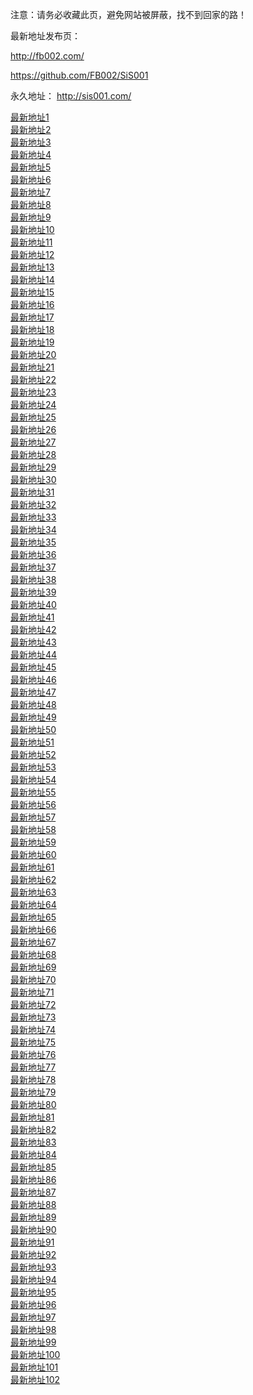 注意：请务必收藏此页，避免网站被屏蔽，找不到回家的路！

最新地址发布页：

http://fb002.com/


https://github.com/FB002/SiS001


永久地址： http://sis001.com/

<div><a href="http://38.103.161.133/forum/forumdisplay.php?fid=187" target="_blank">最新地址1</a></div><div><a href="http://104.194.212.2/forum/forumdisplay.php?fid=187" target="_blank">最新地址2</a></div><div><a href="http://38.103.161.170/forum/forumdisplay.php?fid=187" target="_blank">最新地址3</a></div>
<div><a href="http://104.194.212.5/forum/forumdisplay.php?fid=187" target="_blank">最新地址4</a></div>
<div><a href="http://38.103.161.6/forum/forumdisplay.php?fid=187" target="_blank">最新地址5</a></div>
<div><a href="http://104.194.212.14/forum/forumdisplay.php?fid=187" target="_blank">最新地址6</a></div>
<div><a href="http://38.103.161.45/forum/forumdisplay.php?fid=187" target="_blank">最新地址7</a></div>
<div><a href="http://38.103.161.51/forum/forumdisplay.php?fid=187" target="_blank">最新地址8</a></div>
<div><a href="http://104.194.212.20/forum/forumdisplay.php?fid=187" target="_blank">最新地址9</a></div>
<div><a href="http://38.103.161.157/forum/forumdisplay.php?fid=187" target="_blank">最新地址10</a></div>
<div><a href="http://104.194.212.23/forum/forumdisplay.php?fid=187" target="_blank">最新地址11</a></div>
<div><a href="http://104.194.212.26/forum/forumdisplay.php?fid=187" target="_blank">最新地址12</a></div>
<div><a href="http://104.194.212.29/forum/forumdisplay.php?fid=187" target="_blank">最新地址13</a></div>
<div><a href="http://104.194.212.32/forum/forumdisplay.php?fid=187" target="_blank">最新地址14</a></div>
<div><a href="http://104.194.212.35/forum/forumdisplay.php?fid=187" target="_blank">最新地址15</a></div>
<div><a href="http://104.194.212.38/forum/forumdisplay.php?fid=187" target="_blank">最新地址16</a></div>
<div><a href="http://104.194.212.41/forum/forumdisplay.php?fid=187" target="_blank">最新地址17</a></div>
<div><a href="http://104.194.212.44/forum/forumdisplay.php?fid=187" target="_blank">最新地址18</a></div>
<div><a href="http://104.194.212.47/forum/forumdisplay.php?fid=187" target="_blank">最新地址19</a></div>
<div><a href="http://104.194.212.50/forum/forumdisplay.php?fid=187" target="_blank">最新地址20</a></div>
<div><a href="http://104.194.212.3/forum/forumdisplay.php?fid=187" target="_blank">最新地址21</a></div>
<div><a href="http://104.194.212.4/forum/forumdisplay.php?fid=187" target="_blank">最新地址22</a></div>
<div><a href="http://104.194.212.6/forum/forumdisplay.php?fid=187" target="_blank">最新地址23</a></div>
<div><a href="http://104.194.212.7/forum/forumdisplay.php?fid=187" target="_blank">最新地址24</a></div>
<div><a href="http://38.103.161.47/forum/forumdisplay.php?fid=187" target="_blank">最新地址25</a></div>
<div><a href="http://38.103.161.50/forum/forumdisplay.php?fid=187" target="_blank">最新地址26</a></div>
<div><a href="http://38.103.161.53/forum/forumdisplay.php?fid=187" target="_blank">最新地址27</a></div>
<div><a href="http://38.103.161.54/forum/forumdisplay.php?fid=187" target="_blank">最新地址28</a></div>
<div><a href="http://38.103.161.56/forum/forumdisplay.php?fid=187" target="_blank">最新地址29</a></div>
<div><a href="http://38.103.161.57/forum/forumdisplay.php?fid=187" target="_blank">最新地址30</a></div>
<div><a href="http://38.103.161.29/forum/forumdisplay.php?fid=187" target="_blank">最新地址31</a></div>
<div><a href="http://38.103.161.32/forum/forumdisplay.php?fid=187" target="_blank">最新地址32</a></div>
<div><a href="http://38.103.161.35/forum/forumdisplay.php?fid=187" target="_blank">最新地址33</a></div>
<div><a href="http://38.103.161.38/forum/forumdisplay.php?fid=187" target="_blank">最新地址34</a></div>
<div><a href="http://38.103.161.59/forum/forumdisplay.php?fid=187" target="_blank">最新地址35</a></div>
<div><a href="http://38.103.161.60/forum/forumdisplay.php?fid=187" target="_blank">最新地址36</a></div>
<div><a href="http://38.103.161.61/forum/forumdisplay.php?fid=187" target="_blank">最新地址37</a></div>
<div><a href="http://38.103.161.62/forum/forumdisplay.php?fid=187" target="_blank">最新地址38</a></div>
<div><a href="http://38.103.161.136/forum/forumdisplay.php?fid=187" target="_blank">最新地址39</a></div>
<div><a href="http://104.194.212.21/forum/forumdisplay.php?fid=187" target="_blank">最新地址40</a></div>
<div><a href="http://104.194.212.22/forum/forumdisplay.php?fid=187" target="_blank">最新地址41</a></div>
<div><a href="http://104.194.212.24/forum/forumdisplay.php?fid=187" target="_blank">最新地址42</a></div>
<div><a href="http://104.194.212.25/forum/forumdisplay.php?fid=187" target="_blank">最新地址43</a></div>
<div><a href="http://104.194.212.27/forum/forumdisplay.php?fid=187" target="_blank">最新地址44</a></div>
<div><a href="http://104.194.212.28/forum/forumdisplay.php?fid=187" target="_blank">最新地址45</a></div>
<div><a href="http://104.194.212.30/forum/forumdisplay.php?fid=187" target="_blank">最新地址46</a></div>
<div><a href="http://104.194.212.31/forum/forumdisplay.php?fid=187" target="_blank">最新地址47</a></div>
<div><a href="http://104.194.212.33/forum/forumdisplay.php?fid=187" target="_blank">最新地址48</a></div>
<div><a href="http://104.194.212.34/forum/forumdisplay.php?fid=187" target="_blank">最新地址49</a></div>
<div><a href="http://104.194.212.36/forum/forumdisplay.php?fid=187" target="_blank">最新地址50</a></div>
<div><a href="http://104.194.212.37/forum/forumdisplay.php?fid=187" target="_blank">最新地址51</a></div>
<div><a href="http://104.194.212.39/forum/forumdisplay.php?fid=187" target="_blank">最新地址52</a></div>
<div><a href="http://104.194.212.40/forum/forumdisplay.php?fid=187" target="_blank">最新地址53</a></div>
<div><a href="http://104.194.212.42/forum/forumdisplay.php?fid=187" target="_blank">最新地址54</a></div>
<div><a href="http://104.194.212.43/forum/forumdisplay.php?fid=187" target="_blank">最新地址55</a></div>
<div><a href="http://104.194.212.45/forum/forumdisplay.php?fid=187" target="_blank">最新地址56</a></div>
<div><a href="http://104.194.212.46/forum/forumdisplay.php?fid=187" target="_blank">最新地址57</a></div>
<div><a href="http://104.194.212.48/forum/forumdisplay.php?fid=187" target="_blank">最新地址58</a></div>
<div><a href="http://104.194.212.49/forum/forumdisplay.php?fid=187" target="_blank">最新地址59</a></div>
<div><a href="http://38.103.161.2/forum/forumdisplay.php?fid=187" target="_blank">最新地址60</a></div>
<div><a href="http://38.103.161.3/forum/forumdisplay.php?fid=187" target="_blank">最新地址61</a></div>
<div><a href="http://38.103.161.4/forum/forumdisplay.php?fid=187" target="_blank">最新地址62</a></div>
<div><a href="http://38.103.161.7/forum/forumdisplay.php?fid=187" target="_blank">最新地址63</a></div>
<div><a href="http://38.103.161.13/forum/forumdisplay.php?fid=187" target="_blank">最新地址64</a></div>
<div><a href="http://38.103.161.16/forum/forumdisplay.php?fid=187" target="_blank">最新地址65</a></div>
<div><a href="http://38.103.161.19/forum/forumdisplay.php?fid=187" target="_blank">最新地址66</a></div>
<div><a href="http://38.103.161.25/forum/forumdisplay.php?fid=187" target="_blank">最新地址67</a></div>
<div><a href="http://38.103.161.28/forum/forumdisplay.php?fid=187" target="_blank">最新地址68</a></div>
<div><a href="http://38.103.161.31/forum/forumdisplay.php?fid=187" target="_blank">最新地址69</a></div>
<div><a href="http://38.103.161.34/forum/forumdisplay.php?fid=187" target="_blank">最新地址70</a></div>
<div><a href="http://38.103.161.37/forum/forumdisplay.php?fid=187" target="_blank">最新地址71</a></div>
<div><a href="http://38.103.161.40/forum/forumdisplay.php?fid=187" target="_blank">最新地址72</a></div>
<div><a href="http://38.103.161.46/forum/forumdisplay.php?fid=187" target="_blank">最新地址73</a></div>
<div><a href="http://38.103.161.52/forum/forumdisplay.php?fid=187" target="_blank">最新地址74</a></div>
<div><a href="http://38.103.161.5/forum/forumdisplay.php?fid=187" target="_blank">最新地址75</a></div>
<div><a href="http://38.103.161.8/forum/forumdisplay.php?fid=187" target="_blank">最新地址76</a></div>
<div><a href="http://38.103.161.9/forum/forumdisplay.php?fid=187" target="_blank">最新地址77</a></div>
<div><a href="http://38.103.161.10/forum/forumdisplay.php?fid=187" target="_blank">最新地址78</a></div>
<div><a href="http://38.103.161.11/forum/forumdisplay.php?fid=187" target="_blank">最新地址79</a></div>
<div><a href="http://38.103.161.12/forum/forumdisplay.php?fid=187" target="_blank">最新地址80</a></div>
<div><a href="http://38.103.161.14/forum/forumdisplay.php?fid=187" target="_blank">最新地址81</a></div>
<div><a href="http://38.103.161.15/forum/forumdisplay.php?fid=187" target="_blank">最新地址82</a></div>
<div><a href="http://38.103.161.17/forum/forumdisplay.php?fid=187" target="_blank">最新地址83</a></div>
<div><a href="http://38.103.161.135/forum/forumdisplay.php?fid=187" target="_blank">最新地址84</a></div>
<div><a href="http://38.103.161.20/forum/forumdisplay.php?fid=187" target="_blank">最新地址85</a></div>
<div><a href="http://38.103.161.21/forum/forumdisplay.php?fid=187" target="_blank">最新地址86</a></div>
<div><a href="http://38.103.161.22/forum/forumdisplay.php?fid=187" target="_blank">最新地址87</a></div>
<div><a href="http://38.103.161.23/forum/forumdisplay.php?fid=187" target="_blank">最新地址88</a></div>
<div><a href="http://38.103.161.24/forum/forumdisplay.php?fid=187" target="_blank">最新地址89</a></div>
<div><a href="http://38.103.161.26/forum/forumdisplay.php?fid=187" target="_blank">最新地址90</a></div>
<div><a href="http://38.103.161.27/forum/forumdisplay.php?fid=187" target="_blank">最新地址91</a></div>
<div><a href="http://38.103.161.30/forum/forumdisplay.php?fid=187" target="_blank">最新地址92</a></div>
<div><a href="http://38.103.161.36/forum/forumdisplay.php?fid=187" target="_blank">最新地址93</a></div>
<div><a href="http://38.103.161.39/forum/forumdisplay.php?fid=187" target="_blank">最新地址94</a></div>
<div><a href="http://38.103.161.41/forum/forumdisplay.php?fid=187" target="_blank">最新地址95</a></div>
<div><a href="http://38.103.161.42/forum/forumdisplay.php?fid=187" target="_blank">最新地址96</a></div>
<div><a href="http://38.103.161.43/forum/forumdisplay.php?fid=187" target="_blank">最新地址97</a></div>
<div><a href="http://38.103.161.44/forum/forumdisplay.php?fid=187" target="_blank">最新地址98</a></div>
<div><a href="http://38.103.161.180/forum/forumdisplay.php?fid=187" target="_blank">最新地址99</a></div>
<div><a href="http://38.103.161.132/forum/forumdisplay.php?fid=187" target="_blank">最新地址100</a></div>
<div><a href="http://38.103.161.159/forum/forumdisplay.php?fid=187" target="_blank">最新地址101</a></div>
<div><a href="http://38.103.161.134/forum/forumdisplay.php?fid=187" target="_blank">最新地址102</a></div>
